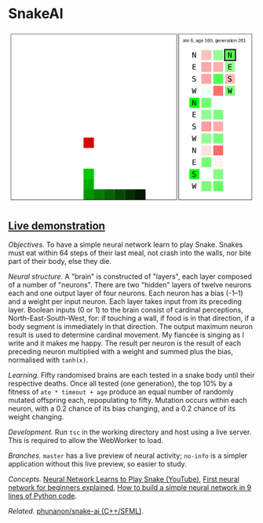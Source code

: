 # SnakeAI

![Screenshot of generation 261](Screenshot.png)

## [Live demonstration](https://phunanon.github.io/SnakeAI)

*Objectives.* To have a simple neural network learn to play Snake. Snakes must eat within 64 steps of their last meal, not crash into the walls, nor bite part of their body, else they die.

*Neural structure.* A "brain" is constructed of "layers", each layer composed of a number of "neurons". There are two "hidden" layers of twelve neurons each and one output layer of four neurons. Each neuron has a bias (-1–1) and a weight per input neuron. Each layer takes input from its preceding layer. Boolean inputs (0 or 1) to the brain consist of cardinal perceptions, North-East-South-West, for: if touching a wall, if food is in that direction, if a body segment is immediately in that direction. The output maximum neuron result is used to determine cardinal movement. My fiancée is singing as I write and it makes me happy. The result per neuron is the result of each preceding neuron multiplied with a weight and summed plus the bias, normalised with `tanh(x)`.

*Learning.* Fifty randomised brains are each tested in a snake body until their respective deaths. Once all tested (one generation), the top 10% by a fitness of `ate * timeout + age` produce an equal number of randomly mutated offspring each, repopulating to fifty. Mutation occurs within each neuron, with a 0.2 chance of its bias changing, and a 0.2 chance of its weight changing.

*Development.* Run `tsc` in the working directory and host using a live server. This is required to allow the WebWorker to load.

*Branches.* `master` has a live preview of neural activity; `no-info` is a simpler application without this live preview, so easier to study.

*Concepts.* [Neural Network Learns to Play Snake (YouTube)](https://www.youtube.com/watch?v=zIkBYwdkuTk), [First neural network for beginners explained](https://towardsdatascience.com/first-neural-network-for-beginners-explained-with-code-4cfd37e06eaf), [How to build a simple neural network in 9 lines of Python code](https://medium.com/technology-invention-and-more/how-to-build-a-simple-neural-network-in-9-lines-of-python-code-cc8f23647ca1).

*Related.* [phunanon/snake-ai (C++/SFML)](https://github.com/phunanon/snake-ai).